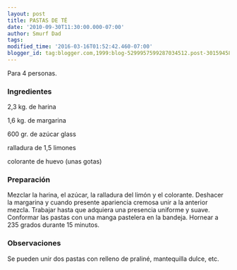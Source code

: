 ```yaml
---
layout: post
title: PASTAS DE TÉ
date: '2010-09-30T11:30:00.000-07:00'
author: Smurf Dad
tags: 
modified_time: '2016-03-16T01:52:42.460-07:00'
blogger_id: tag:blogger.com,1999:blog-5299957599287034512.post-3015945894401282270
---
```


Para 4 personas.

<h3>Ingredientes</h3>

2,3 kg. de harina

1,6 kg. de margarina

600 gr. de azúcar glass

ralladura de 1,5 limones

colorante de huevo (unas gotas)

<h3>Preparación</h3>

Mezclar la harina, el azúcar, la ralladura del limón y el colorante. Deshacer la margarina y cuando presente apariencia cremosa unir a la anterior mezcla. Trabajar hasta que adquiera una presencia uniforme y suave. Conformar las pastas con una manga pastelera en la bandeja. Hornear a 235 grados durante 15 minutos.

<h3>Observaciones</h3>

Se pueden unir dos pastas con relleno de praliné, mantequilla dulce, etc.

